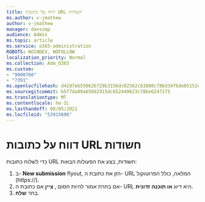 ```yaml
---
title: דווח על כתובות URL חשודות
ms.author: v-jmathew
author: v-jmathew
manager: dansimp
audience: Admin
ms.topic: article
ms.service: o365-administration
ROBOTS: NOINDEX, NOFOLLOW
localization_priority: Normal
ms.collection: Adm_O365
ms.custom:
- "9000760"
- "7391"
ms.openlocfilehash: d42d7eb55062b729b3156dc02562c83800c786d34f6de05152e7e09fa88ab71b
ms.sourcegitcommit: b5f7da89a650d2915dc652449623c78be6247175
ms.translationtype: MT
ms.contentlocale: he-IL
ms.lasthandoff: 08/05/2021
ms.locfileid: "53915696"
---
```

# <a name="report-suspicious-urls"></a>דווח על כתובות URL חשודות

כדי לשלוח כתובות URL חשודות, בצע את הפעולות הבאות:

1. ב- **New submission** flyout, הזן את כתובת ה- URL המלאה, כולל הפרוטוקול (https://).
2. אם בחרת אמור להיות חסום , **ציין** אם כתובת ה- URL היא דיוג **או תוכנה** **זדונית**.
3. בחר **שלח**.

